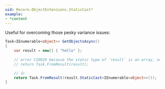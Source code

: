 ```yaml
---
uid: Recore.ObjectExtensions.StaticCast*
example:
- *content
---
```



Useful for overcoming those pesky variance issues:

```cs
Task<IEnumerable<object>> GetObjectsAsync()
{
    var result = new[] { "hello" };
    
    // error CS0029 because the static type of `result` is an array, not an `IEnumerable`
    // return Task.FromResult(result);

    // 👍
    return Task.FromResult(result.StaticCast<IEnumerable<object>>());
}
```